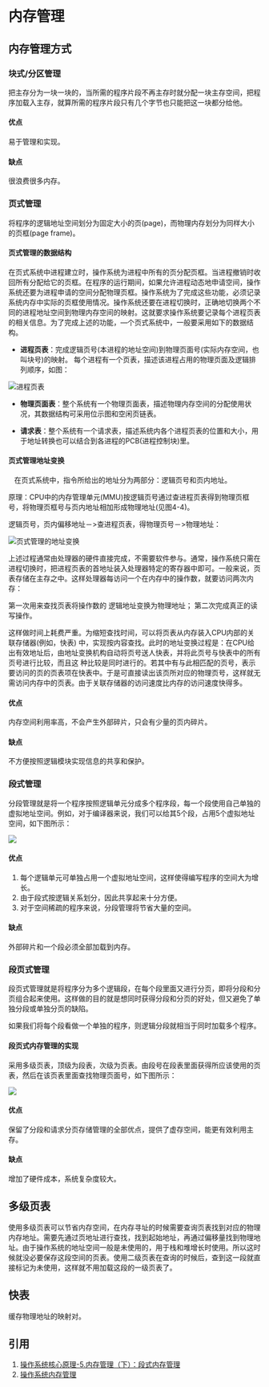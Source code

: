 # 内存管理

## 内存管理方式

### 块式/分区管理

把主存分为一块一块的，当所需的程序片段不再主存时就分配一块主存空间，把程序加载入主存，就算所需的程序片段只有几个字节也只能把这一块都分给他。

#### 优点

易于管理和实现。

#### 缺点

很浪费很多内存。

### 页式管理

将程序的逻辑地址空间划分为固定大小的页(page)，而物理内存划分为同样大小的页框(page frame)。

#### 页式管理的数据结构

在页式系统中进程建立时，操作系统为进程中所有的页分配页框。当进程撤销时收回所有分配给它的页框。在程序的运行期间，如果允许进程动态地申请空间，操作系统还要为进程申请的空间分配物理页框。操作系统为了完成这些功能，必须记录系统内存中实际的页框使用情况。操作系统还要在进程切换时，正确地切换两个不同的进程地址空间到物理内存空间的映射。这就要求操作系统要记录每个进程页表的相关信息。为了完成上述的功能，—个页式系统中，一般要采用如下的数据结构。

- **进程页表**：完成逻辑页号(本进程的地址空间)到物理页面号(实际内存空间，也叫块号)的映射。
每个进程有一个页表，描述该进程占用的物理页面及逻辑排列顺序，如图：

![进程页表](images/内存管理/进程页表.png)

- **物理页面表**：整个系统有一个物理页面表，描述物理内存空间的分配使用状况，其数据结构可采用位示图和空闲页链表。

- **请求表**：整个系统有一个请求表，描述系统内各个进程页表的位置和大小，用于地址转换也可以结合到各进程的PCB(进程控制块)里。

#### 页式管理地址变换
  
在页式系统中，指令所给出的地址分为两部分：逻辑页号和页内地址。

原理：CPU中的内存管理单元(MMU)按逻辑页号通过查进程页表得到物理页框号，将物理页框号与页内地址相加形成物理地址(见图4-4)。

逻辑页号，页内偏移地址－>查进程页表，得物理页号－>物理地址：

![页式管理的地址变换](images/内存管理/页式管理的地址变换.png)

上述过程通常由处理器的硬件直接完成，不需要软件参与。通常，操作系统只需在进程切换时，把进程页表的首地址装入处理器特定的寄存器中即可。一般来说，页表存储在主存之中。这样处理器每访问一个在内存中的操作数，就要访问两次内存：

第一次用来查找页表将操作数的 逻辑地址变换为物理地址；
第二次完成真正的读写操作。

这样做时间上耗费严重。为缩短查找时间，可以将页表从内存装入CPU内部的关联存储器(例如，快表) 中，实现按内容查找。此时的地址变换过程是：在CPU给出有效地址后，由地址变换机构自动将页号送人快表，并将此页号与快表中的所有页号进行比较，而且这 种比较是同时进行的。若其中有与此相匹配的页号，表示要访问的页的页表项在快表中。于是可直接读出该页所对应的物理页号，这样就无需访问内存中的页表。由于关联存储器的访问速度比内存的访问速度快得多。

#### 优点

内存空间利用率高，不会产生外部碎片，只会有少量的页内碎片。

#### 缺点

不方便按照逻辑模块实现信息的共享和保护。

### 段式管理

分段管理就是将一个程序按照逻辑单元分成多个程序段，每一个段使用自己单独的虚拟地址空间。例如，对于编译器来说，我们可以给其5个段，占用5个虚拟地址空间，如下图所示：

![](images/内存管理/段式管理.png)

#### 优点

1. 每个逻辑单元可单独占用一个虚拟地址空间，这样使得编写程序的空间大为增长。
2. 由于段式按逻辑关系划分，因此共享起来十分方便。
3. 对于空间稀疏的程序来说，分段管理将节省大量的空间。

#### 缺点

外部碎片和一个段必须全部加载到内存。

### 段页式管理

段页式管理就是将程序分为多个逻辑段，在每个段里面又进行分页，即将分段和分页组合起来使用。这样做的目的就是想同时获得分段和分页的好处，但又避免了单独分段或单独分页的缺陷。

如果我们将每个段看做一个单独的程序，则逻辑分段就相当于同时加载多个程序。

#### 段页式内存管理的实现

采用多级页表，顶级为段表，次级为页表。由段号在段表里面获得所应该使用的页表，然后在该页表里面查找物理页面号，如下图所示：

![](images/内存管理/段页式内存管理的实现.png)

#### 优点

保留了分段和请求分页存储管理的全部优点，提供了虚存空间，能更有效利用主存。

#### 缺点

增加了硬件成本，系统复杂度较大。

## 多级页表

使用多级页表可以节省内存空间，在内存寻址的时候需要查询页表找到对应的物理内存地址。需要先通过页地址进行查找，找到起始地址，再通过偏移量找到物理地址。由于操作系统的地址空间一般是未使用的，用于栈和堆增长时使用。所以这时候就没必要保存这段空间的页表。使用二级页表在查询的时候后，查到这一段就直接标记为未使用，这样就不用加载这段的一级页表了。

## 快表

缓存物理地址的映射对。

## 引用

1. [操作系统核心原理-5.内存管理（下）：段式内存管理](https://www.cnblogs.com/edisonchou/p/5115242.html)
1. [操作系统内存管理](https://blog.csdn.net/hguisu/article/details/5713164)